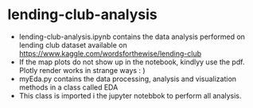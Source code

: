 # lending-club-analysis

- lending-club-analysis.ipynb contains the data analysis performed on lending club dataset available on https://www.kaggle.com/wordsforthewise/lending-club
- If the map plots do not show up in the notebook, kindlyy use the pdf. Plotly render works in strange ways : )
- myEda.py contains the data processing, analysis and visualization methods in a class called EDA
- This class is imported i the jupyter notebbok to perform all analysis.
